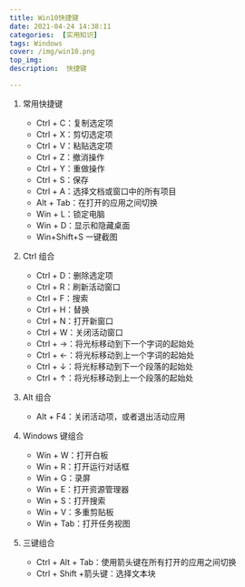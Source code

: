 ```yaml
---
title: Win10快捷键
date: 2021-04-24 14:38:11
categories:  [实用知识]
tags: Windows
cover: /img/win10.png
top_img: 
description:  快捷键

---
```


1. ​常用快捷键
   - Ctrl + C：复制选定项
   - Ctrl + X：剪切选定项
   - Ctrl + V：粘贴选定项
   - Ctrl + Z：撤消操作
   - Ctrl + Y：重做操作
   - Ctrl + S：保存
   - Ctrl + A：选择文档或窗口中的所有项目
   - Alt + Tab：在打开的应用之间切换
   - Win + L：锁定电脑
   - Win + D：显示和隐藏桌面
   - Win+Shift+S  一键截图

2. Ctrl 组合
   - Ctrl + D：删除选定项
   - Ctrl + R：刷新活动窗口
   - Ctrl + F：搜索
   - Ctrl + H：替换
   - Ctrl + N：打开新窗口
   - Ctrl + W：关闭活动窗口
   - Ctrl + →：将光标移动到下一个字词的起始处
   - Ctrl + ←：将光标移动到上一个字词的起始处
   - Ctrl + ↓：将光标移动到下一个段落的起始处
   - Ctrl + ↑：将光标移动到上一个段落的起始处

3. Alt 组合
   - Alt + F4：关闭活动项，或者退出活动应用

4. Windows 键组合
   - Win + W：打开白板
   - Win + R：打开运行对话框
   - Win + G：录屏
   - Win + E：打开资源管理器
   - Win + S：打开搜索
   - Win + V：多重剪贴板
   - Win + Tab：打开任务视图

5. 三键组合
   - Ctrl + Alt + Tab：使用箭头键在所有打开的应用之间切换
   - Ctrl + Shift +箭头键：选择文本块






